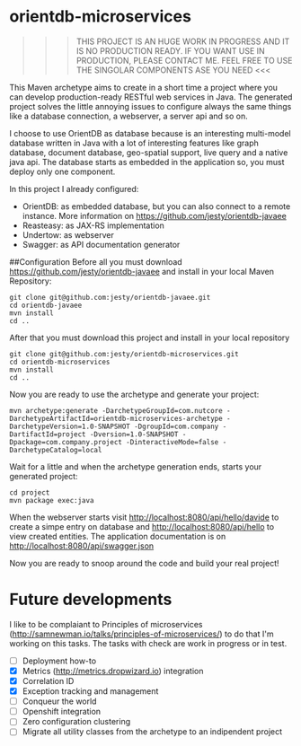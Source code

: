 # orientdb-microservices

>>> THIS PROJECT IS AN HUGE WORK IN PROGRESS AND IT IS NO PRODUCTION READY. IF YOU WANT USE IN PRODUCTION, PLEASE CONTACT ME. FEEL FREE TO USE THE SINGOLAR COMPONENTS ASE YOU NEED <<<

This Maven archetype aims to create in a short time a project where you can develop production-ready RESTful web services in Java. The generated project solves the little annoying issues to configure always the same things like a database connection, a webserver, a server api and so on. 

I choose to use OrientDB as database because is an interesting multi-model database written in Java with a lot of interesting features like graph database, document database, geo-spatial support, live query and a native java api. The database starts as embedded in the application so, you must deploy only one component.

In this project I already configured:
* OrientDB: as embedded database, but you can also connect to a remote instance. More information on https://github.com/jesty/orientdb-javaee
* Reasteasy: as JAX-RS implementation
* Undertow: as webserver
* Swagger: as API documentation generator


##Configuration
Before all you must download https://github.com/jesty/orientdb-javaee and install in your local Maven Repository:

```
git clone git@github.com:jesty/orientdb-javaee.git
cd orientdb-javaee
mvn install
cd ..
```
After that you must download this project and install in your local repository

```
git clone git@github.com:jesty/orientdb-microservices.git
cd orientdb-microservices
mvn install
cd ..
```

Now you are ready to use the archetype and generate your project:

```
mvn archetype:generate -DarchetypeGroupId=com.nutcore -DarchetypeArtifactId=orientdb-microservices-archetype -DarchetypeVersion=1.0-SNAPSHOT -DgroupId=com.company -DartifactId=project -Dversion=1.0-SNAPSHOT -Dpackage=com.company.project -DinteractiveMode=false -DarchetypeCatalog=local
```

Wait for a little and when the archetype generation ends, starts your generated project:

```
cd project
mvn package exec:java
```

When the webserver starts visit <http://localhost:8080/api/hello/davide> to create a simpe entry on database and <http://localhost:8080/api/hello> to view created entities. The application documentation is on <http://localhost:8080/api/swagger.json>

Now you are ready to snoop around the code and build your real project!

# Future developments

I like to be complaiant to Principles of microservices (<http://samnewman.io/talks/principles-of-microservices/>) to do that I'm working on this tasks. The tasks with check are work in progress or in test.

- [ ] Deployment how-to
- [x] Metrics (<http://metrics.dropwizard.io>) integration 
- [x] Correlation ID
- [x] Exception tracking and management
- [ ] Conqueur the world
- [ ] Openshift integration
- [ ] Zero configuration clustering
- [ ] Migrate all utility classes from the archetype to an indipendent project
